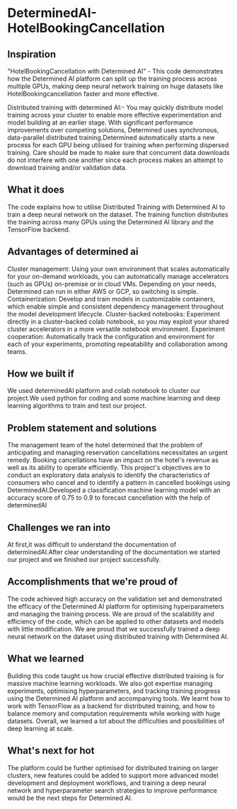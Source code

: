 # DeterminedAI-HotelBookingCancellation

## Inspiration
"HotelBookingCancellation with Determined AI" - This code demonstrates how the Determined AI platform can split up the training process across multiple GPUs, making deep neural network training on huge datasets like HotelBookingcancellation faster and more effective.

Distributed training with determined AI:- You may quickly distribute model training across your cluster to enable more effective experimentation and model building at an earlier stage. With significant performance improvements over competing solutions, Determined uses synchronous, data-parallel distributed training.Determined automatically starts a new process for each GPU being utilised for training when performing dispersed training. Care should be made to make sure that concurrent data downloads do not interfere with one another since each process makes an attempt to download training and/or validation data.

## What it does
The code explains how to utilise Distributed Training with Determined AI to train a deep neural network on the dataset. The training function distributes the training across many GPUs using the Determined AI library and the TensorFlow backend.

## Advantages of determined ai

Cluster management: Using your own environment that scales automatically for your on-demand workloads, you can automatically manage accelerators (such as GPUs) on-premise or in cloud VMs. Depending on your needs, Determined can run in either AWS or GCP, so switching is simple. 
Containerization: Develop and train models in customizable containers, which enable simple and consistent dependency management throughout the model development lifecycle. 
Cluster-backed notebooks: Experiment directly in a cluster-backed colab notebook, so you may exploit your shared cluster accelerators in a more versatile notebook environment. 
Experiment cooperation: Automatically track the configuration and environment for each of your experiments, promoting repeatability and collaboration among teams.

## How we built if

We used determinedAI platform and colab notebook to cluster our project.We used python for coding and some machine learning and deep learning algorithms to train and test our project.

## Problem statement and solutions

The management team of the hotel determined that the problem of anticipating and managing reservation cancellations necessitates an urgent remedy. Booking cancellations have an impact on the hotel's revenue as well as its ability to operate efficiently. This project's objectives are to conduct an exploratory data analysis to identify the characteristics of consumers who cancel and to identify a pattern in cancelled bookings using DeterminedAI.Developed a classification machine learning model with an accuracy score of 0.75 to 0.9 to forecast cancellation with the help of determinedAI

## Challenges we ran into
At first,it was difficult to understand the documentation of determinedAI.After clear understanding of the documentation we started our project and we finished our project successfully.

## Accomplishments that we're proud of

The code achieved high accuracy on the validation set and demonstrated the efficacy of the Determined AI platform for optimising hyperparameters and managing the training process. We are proud of the scalability and efficiency of the code, which can be applied to other datasets and models with little modification. We are proud that we successfully trained a deep neural network on the  dataset using distributed training with Determined AI.

## What we learned

Building this code taught us how crucial effective distributed training is for massive machine learning workloads. We also got expertise managing experiments, optimising hyperparameters, and tracking training progress using the Determined AI platform and accompanying tools. We learnt how to work with TensorFlow as a backend for distributed training, and how to balance memory and computation requirements while working with huge datasets. Overall, we learned a lot about the difficulties and possibilities of deep learning at scale.

## What's next for hot

The platform could be further optimised for distributed training on larger clusters, new features could be added to support more advanced model development and deployment workflows, and training a deep neural network and hyperparameter search strategies to improve performance would be the next steps for Determined AI.
